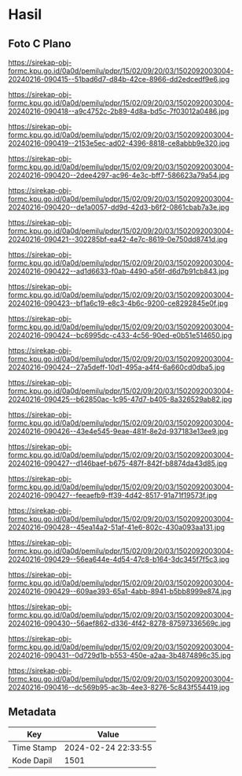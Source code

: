 # Hasil

## Foto C Plano

https://sirekap-obj-formc.kpu.go.id/0a0d/pemilu/pdpr/15/02/09/20/03/1502092003004-20240216-090415--51bad6d7-d84b-42ce-8966-dd2edcedf9e6.jpg

https://sirekap-obj-formc.kpu.go.id/0a0d/pemilu/pdpr/15/02/09/20/03/1502092003004-20240216-090418--a9c4752c-2b89-4d8a-bd5c-7f03012a0486.jpg

https://sirekap-obj-formc.kpu.go.id/0a0d/pemilu/pdpr/15/02/09/20/03/1502092003004-20240216-090419--2153e5ec-ad02-4396-8818-ce8abbb9e320.jpg

https://sirekap-obj-formc.kpu.go.id/0a0d/pemilu/pdpr/15/02/09/20/03/1502092003004-20240216-090420--2dee4297-ac96-4e3c-bff7-586623a79a54.jpg

https://sirekap-obj-formc.kpu.go.id/0a0d/pemilu/pdpr/15/02/09/20/03/1502092003004-20240216-090420--de1a0057-dd9d-42d3-b6f2-0861cbab7a3e.jpg

https://sirekap-obj-formc.kpu.go.id/0a0d/pemilu/pdpr/15/02/09/20/03/1502092003004-20240216-090421--302285bf-ea42-4e7c-8619-0e750dd8741d.jpg

https://sirekap-obj-formc.kpu.go.id/0a0d/pemilu/pdpr/15/02/09/20/03/1502092003004-20240216-090422--ad1d6633-f0ab-4490-a56f-d6d7b91cb843.jpg

https://sirekap-obj-formc.kpu.go.id/0a0d/pemilu/pdpr/15/02/09/20/03/1502092003004-20240216-090423--bf1a6c19-e8c3-4b6c-9200-ce8292845e0f.jpg

https://sirekap-obj-formc.kpu.go.id/0a0d/pemilu/pdpr/15/02/09/20/03/1502092003004-20240216-090424--bc6995dc-c433-4c56-90ed-e0b51e514650.jpg

https://sirekap-obj-formc.kpu.go.id/0a0d/pemilu/pdpr/15/02/09/20/03/1502092003004-20240216-090424--27a5deff-10d1-495a-a4f4-6a660cd0dba5.jpg

https://sirekap-obj-formc.kpu.go.id/0a0d/pemilu/pdpr/15/02/09/20/03/1502092003004-20240216-090425--b62850ac-1c95-47d7-b405-8a326529ab82.jpg

https://sirekap-obj-formc.kpu.go.id/0a0d/pemilu/pdpr/15/02/09/20/03/1502092003004-20240216-090426--43e4e545-9eae-481f-8e2d-937183e13ee9.jpg

https://sirekap-obj-formc.kpu.go.id/0a0d/pemilu/pdpr/15/02/09/20/03/1502092003004-20240216-090427--d146baef-b675-487f-842f-b8874da43d85.jpg

https://sirekap-obj-formc.kpu.go.id/0a0d/pemilu/pdpr/15/02/09/20/03/1502092003004-20240216-090427--feeaefb9-ff39-4d42-8517-91a71f19573f.jpg

https://sirekap-obj-formc.kpu.go.id/0a0d/pemilu/pdpr/15/02/09/20/03/1502092003004-20240216-090428--45ea14a2-51af-41e6-802c-430a093aa131.jpg

https://sirekap-obj-formc.kpu.go.id/0a0d/pemilu/pdpr/15/02/09/20/03/1502092003004-20240216-090429--56ea644e-4d54-47c8-b164-3dc345f7f5c3.jpg

https://sirekap-obj-formc.kpu.go.id/0a0d/pemilu/pdpr/15/02/09/20/03/1502092003004-20240216-090429--609ae393-65a1-4abb-8941-b5bb8999e874.jpg

https://sirekap-obj-formc.kpu.go.id/0a0d/pemilu/pdpr/15/02/09/20/03/1502092003004-20240216-090430--56aef862-d336-4f42-8278-87597336569c.jpg

https://sirekap-obj-formc.kpu.go.id/0a0d/pemilu/pdpr/15/02/09/20/03/1502092003004-20240216-090431--0d729d1b-b553-450e-a2aa-3b4874896c35.jpg

https://sirekap-obj-formc.kpu.go.id/0a0d/pemilu/pdpr/15/02/09/20/03/1502092003004-20240216-090416--dc569b95-ac3b-4ee3-8276-5c843f554419.jpg


## Metadata

| Key        | Value               |
| ---------- | ------------------- |
| Time Stamp | 2024-02-24 22:33:55 |
| Kode Dapil | 1501                |



